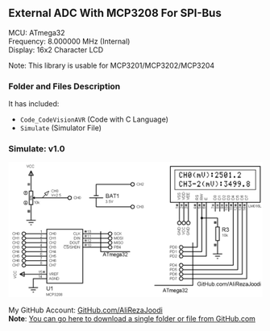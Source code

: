 ## External ADC With MCP3208 For SPI-Bus   
              
MCU:     	ATmega32  
Frequency:     	8.000000 MHz (Internal)  
Display:        16x2 Character LCD

Note: This library is usable for MCP3201/MCP3202/MCP3204 

### Folder and Files Description
It has included:
- `Code_CodeVisionAVR` (Code with C Language)
- `Simulate` (Simulator File)

### Simulate: v1.0
![](Simulate/v1.0.png)

My GitHub Account: [GitHub.com/AliRezaJoodi](https://github.com/AliRezaJoodi)  
**Note**: [You can go here to download a single folder or file from GitHub.com](https://minhaskamal.github.io/DownGit/#/home)
